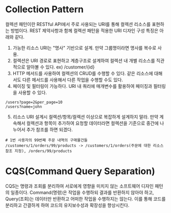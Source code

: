 # Collection Pattern
컬렉션 패턴이란 RESTful API에서 주로 사용되는 URI를 통해 컬렉션 리소스를 표현하는 방법이다.
REST 제약사항과 함께 컬렉션 패턴을 적용한 URI 디자인 구성 특징은 아래와 같다.
1. 가능한 리소스 URI는 "명사" 기반으로 설계. 만약 그룹명이라면 명사를 복수로 사용.
2. 컬렉션은 URI 경로로 표현하고 계층구조로 설계하여 컬렉션 내 개별 리소스를 직관적으로 알아볼 수 있다.
    ex) /customer/{id}
3. HTTP 메서드를 사용하여 컬렉션의 CRUD를 수행할 수 있다. 같은 리소스에 대해서도 다른 메서드를 사용해서 다른 작업을 수행할 수도 있다.
4. 페이징 및 필터링이 가능하다. URI 내 쿼리에 매개변수를 활용하여 페이징과 필터링을 사용할 수 있다.
```
/users?page=2&per_page=10
/users?name=john
```
5. 리소스 URI 설계시 컬렉션/항목/컬렉션 이상으로 복잡하게 설계하지 말라. 만약 계속해서 컬렉션과 항목이 추가하여 요청할 데이터라면 컬렉션을 기준으로 중간에 나누어서 추가 참조를 하면 되겠다.
```
# 1번 사용자의 99번째 주문 내역의 구매물건들
/customers/1/orders/99/products -> /customers/1/orders(주문에 대한 리소스 참조 지정), /orders/99/products
```

# CQS(Command Query Separation)
CQS는 명령과 조회를 분리하여 서로에게 영향을 미치지 않는 소프트웨어 디자인 패턴의 일종이다. Command(명령)은 작업을 수행하되 결과를 반환하지 않아야 하고, Query(조회)는 데이터만 반환하고 어떠한 작업을 수행하지는 않는다. 이를 통해 코드를 분리하고 간결하게 하여 코드의 유지보수성과 확장성을 향상시킨다.
